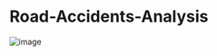 # Road-Accidents-Analysis


![image](https://github.com/user-attachments/assets/f837008e-2fb6-44eb-89ae-115ebdadb4ce)
